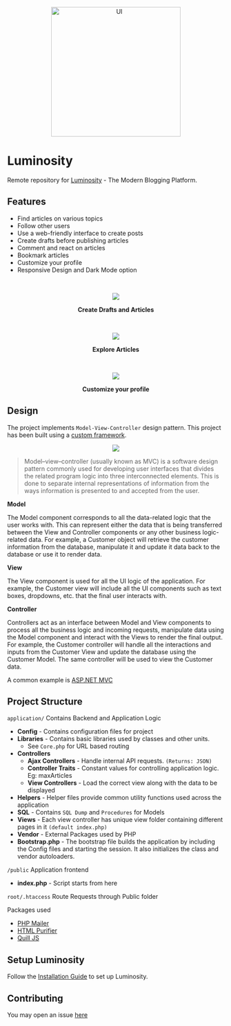 <p align="center">
  <img src="https://user-images.githubusercontent.com/63466463/129299558-e1e7acff-644b-484c-959a-c10dec7fde79.png" alt="UI" width='300'>
</p>

# Luminosity

Remote repository for [Luminosity](http://luminosity-dev.herokuapp.com/) - The Modern Blogging Platform. <br>
  
## Features
  - Find articles on various topics
  - Follow other users
  - Use a web-friendly interface to create posts
  - Create drafts before publishing articles
  - Comment and react on articles
  - Bookmark articles 
  - Customize your profile
  - Responsive Design and Dark Mode option
  
<br>
<p align = "center">
  <img src = "https://user-images.githubusercontent.com/63466463/129299606-2a4d8560-e534-4a89-9184-7aa1facc0240.png"/>
</p>
<p align = "center"><b>Create Drafts and Articles</b></p>
<br>
<p align = "center">
  <img src = "https://user-images.githubusercontent.com/63466463/129299632-5d4d2f56-4b1e-4d7c-8805-ea14d05b78a0.png">
</p>
<p align = "center"><b>Explore Articles</b></p>

<br>
<p align = "center">
  <img src = "https://user-images.githubusercontent.com/63466463/129299670-54689033-ccc6-4183-b925-2b68ab8992b4.png">
</p>
<p align = "center"><b>Customize your profile</b></p>

## Design 

The project implements ``Model-View-Controller`` design pattern. This project has been built using a [custom framework](https://github.com/cmd3BOT/PHP-MVC-Framework).

<p align = "center">
  <img src = "https://user-images.githubusercontent.com/63466463/129299701-bfa87642-60f6-4e96-a409-45a856a9c118.png">
</p>

> Model–view–controller (usually known as MVC) is a software design pattern commonly used for developing user interfaces that divides the related program logic into three interconnected elements. This is done to separate internal representations of information from the ways information is presented to and accepted from the user.

**Model**

The Model component corresponds to all the data-related logic that the user works with. This can represent either the data that is being transferred between the View and Controller components or any other business logic-related data. For example, a Customer object will retrieve the customer information from the database, manipulate it and update it data back to the database or use it to render data.

**View**

The View component is used for all the UI logic of the application. For example, the Customer view will include all the UI components such as text boxes, dropdowns, etc. that the final user interacts with.

**Controller**

Controllers act as an interface between Model and View components to process all the business logic and incoming requests, manipulate data using the Model component and interact with the Views to render the final output. For example, the Customer controller will handle all the interactions and inputs from the Customer View and update the database using the Customer Model. The same controller will be used to view the Customer data.

A common example is [ASP.NET MVC](https://dotnet.microsoft.com/apps/aspnet/mvc)

## Project Structure
  
``application/`` Contains Backend and Application Logic
  - **Config** - Contains configuration files for project
  - **Libraries** - Contains basic libraries used by classes and other units.
    - See ``Core.php`` for URL based routing
  - **Controllers**
    - **Ajax Controllers** - Handle internal API requests. ``(Returns: JSON)``
    - **Controller Traits** - Constant values for controlling application logic. Eg: maxArticles
    - **View Controllers** - Load the correct view along with the data to be displayed
  - **Helpers** - Helper files provide common utility functions used across the application
  - **SQL** - Contains ``SQL Dump`` and ``Procedures`` for Models
  - **Views** - Each view controller has unique view folder containing different pages in it ``(default index.php)``
  - **Vendor** - External Packages used by PHP
  - **Bootstrap.php** - The bootstrap file builds the application by including the Config files and starting the session. It also initializes the class and vendor autoloaders.

``/public`` Application frontend
  - **index.php** - Script starts from here
 
 ``root/.htaccess`` Route Requests through Public folder
  
 Packages used
  - [PHP Mailer](https://github.com/PHPMailer/PHPMailer)
  - [HTML Purifier](https://github.com/ezyang/htmlpurifier)
  - [Quill JS](https://github.com/quilljs/quill)
 
 ## Setup Luminosity 
 
 Follow the [Installation Guide](https://github.com/cmd3BOT/Luminosity/blob/main/INSTALLATION.md) to set up Luminosity.

## Contributing
  You may open an issue [here](https://github.com/cmd3BOT/Luminosity/issues)
